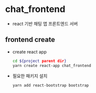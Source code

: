 # chat_frontend
- react 기반 채팅 앱 프론트엔드 서버

## frontend create
- create react app
    ``` sh
    cd ${project parent dir}
    yarn create react-app chat_frontend
    ```
- 필요한 패키지 설치
    ``` sh
    yarn add react-bootstrap bootstrap
    ```